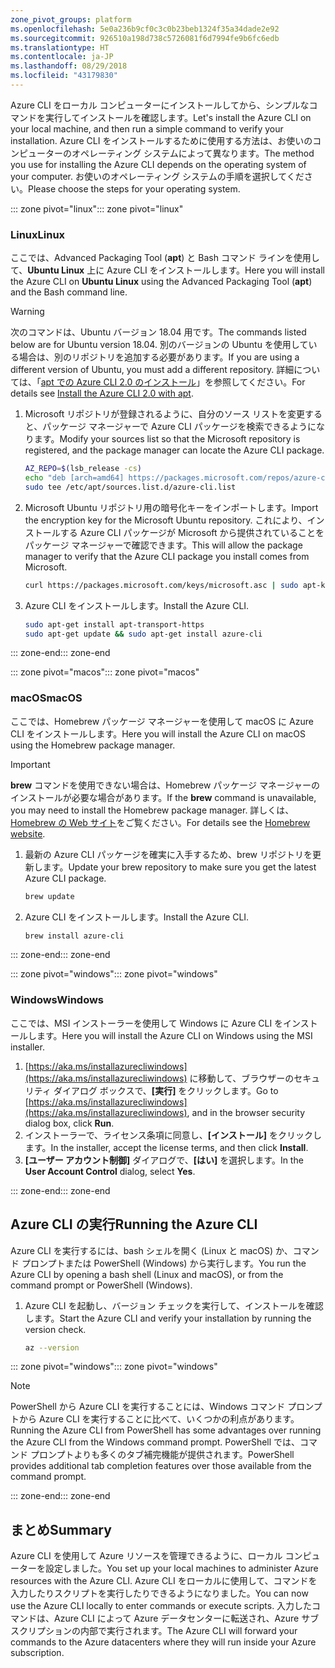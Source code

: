 ```yaml
---
zone_pivot_groups: platform
ms.openlocfilehash: 5e0a236b9cf0c3c0b23beb1324f35a34dade2e92
ms.sourcegitcommit: 926510a198d738c5726081f6d7994fe9b6fc6edb
ms.translationtype: HT
ms.contentlocale: ja-JP
ms.lasthandoff: 08/29/2018
ms.locfileid: "43179830"
---
```

<span data-ttu-id="29a91-101">Azure CLI をローカル コンピューターにインストールしてから、シンプルなコマンドを実行してインストールを確認します。</span><span class="sxs-lookup"><span data-stu-id="29a91-101">Let's install the Azure CLI on your local machine, and then run a simple command to verify your installation.</span></span> <span data-ttu-id="29a91-102">Azure CLI をインストールするために使用する方法は、お使いのコンピューターのオペレーティング システムによって異なります。</span><span class="sxs-lookup"><span data-stu-id="29a91-102">The method you use for installing the Azure CLI depends on the operating system of your computer.</span></span> <span data-ttu-id="29a91-103">お使いのオペレーティング システムの手順を選択してください。</span><span class="sxs-lookup"><span data-stu-id="29a91-103">Please choose the steps for your operating system.</span></span>

<span data-ttu-id="29a91-104">::: zone pivot="linux"</span><span class="sxs-lookup"><span data-stu-id="29a91-104">::: zone pivot="linux"</span></span>

### <a name="linux"></a><span data-ttu-id="29a91-105">Linux</span><span class="sxs-lookup"><span data-stu-id="29a91-105">Linux</span></span>
<span data-ttu-id="29a91-106">ここでは、Advanced Packaging Tool (**apt**) と Bash コマンド ラインを使用して、**Ubuntu Linux** 上に Azure CLI をインストールします。</span><span class="sxs-lookup"><span data-stu-id="29a91-106">Here you will install the Azure CLI on **Ubuntu Linux** using the Advanced Packaging Tool (**apt**) and the Bash command line.</span></span>

> [!WARNING]
> <span data-ttu-id="29a91-107">次のコマンドは、Ubuntu バージョン 18.04 用です。</span><span class="sxs-lookup"><span data-stu-id="29a91-107">The commands listed below are for Ubuntu version 18.04.</span></span> <span data-ttu-id="29a91-108">別のバージョンの Ubuntu を使用している場合は、別のリポジトリを追加する必要があります。</span><span class="sxs-lookup"><span data-stu-id="29a91-108">If you are using a different version of Ubuntu, you must add a different repository.</span></span> <span data-ttu-id="29a91-109">詳細については、「[apt での Azure CLI 2.0 のインストール](https://docs.microsoft.com/cli/azure/install-azure-cli-apt)」を参照してください。</span><span class="sxs-lookup"><span data-stu-id="29a91-109">For details see [Install the Azure CLI 2.0 with apt](https://docs.microsoft.com/cli/azure/install-azure-cli-apt).</span></span>

1. <span data-ttu-id="29a91-110">Microsoft リポジトリが登録されるように、自分のソース リストを変更すると、パッケージ マネージャーで Azure CLI パッケージを検索できるようになります。</span><span class="sxs-lookup"><span data-stu-id="29a91-110">Modify your sources list so that the Microsoft repository is registered, and the package manager can locate the Azure CLI package.</span></span>

    ```bash
    AZ_REPO=$(lsb_release -cs)
    echo "deb [arch=amd64] https://packages.microsoft.com/repos/azure-cli/ $AZ_REPO main" | \
    sudo tee /etc/apt/sources.list.d/azure-cli.list
    ```

1. <span data-ttu-id="29a91-111">Microsoft Ubuntu リポジトリ用の暗号化キーをインポートします。</span><span class="sxs-lookup"><span data-stu-id="29a91-111">Import the encryption key for the Microsoft Ubuntu repository.</span></span> <span data-ttu-id="29a91-112">これにより、インストールする Azure CLI パッケージが Microsoft から提供されていることをパッケージ マネージャーで確認できます。</span><span class="sxs-lookup"><span data-stu-id="29a91-112">This will allow the package manager to verify that the Azure CLI package you install comes from Microsoft.</span></span>

    ```bash
    curl https://packages.microsoft.com/keys/microsoft.asc | sudo apt-key add -
    ```

1. <span data-ttu-id="29a91-113">Azure CLI をインストールします。</span><span class="sxs-lookup"><span data-stu-id="29a91-113">Install the Azure CLI.</span></span>

    ```bash
    sudo apt-get install apt-transport-https
    sudo apt-get update && sudo apt-get install azure-cli
    ```

<span data-ttu-id="29a91-114">::: zone-end</span><span class="sxs-lookup"><span data-stu-id="29a91-114">::: zone-end</span></span>

<span data-ttu-id="29a91-115">::: zone pivot="macos"</span><span class="sxs-lookup"><span data-stu-id="29a91-115">::: zone pivot="macos"</span></span>

### <a name="macos"></a><span data-ttu-id="29a91-116">macOS</span><span class="sxs-lookup"><span data-stu-id="29a91-116">macOS</span></span>
<span data-ttu-id="29a91-117">ここでは、Homebrew パッケージ マネージャーを使用して macOS に Azure CLI をインストールします。</span><span class="sxs-lookup"><span data-stu-id="29a91-117">Here you will install the Azure CLI on macOS using the Homebrew package manager.</span></span>

> [!IMPORTANT]
> <span data-ttu-id="29a91-118">**brew** コマンドを使用できない場合は、Homebrew パッケージ マネージャーのインストールが必要な場合があります。</span><span class="sxs-lookup"><span data-stu-id="29a91-118">If the **brew** command is unavailable, you may need to install the Homebrew package manager.</span></span> <span data-ttu-id="29a91-119">詳しくは、[Homebrew の Web サイト](https://brew.sh/)をご覧ください。</span><span class="sxs-lookup"><span data-stu-id="29a91-119">For details see the [Homebrew website](https://brew.sh/).</span></span>

1. <span data-ttu-id="29a91-120">最新の Azure CLI パッケージを確実に入手するため、brew リポジトリを更新します。</span><span class="sxs-lookup"><span data-stu-id="29a91-120">Update your brew repository to make sure you get the latest Azure CLI package.</span></span>

    ```bash
    brew update
    ```

1. <span data-ttu-id="29a91-121">Azure CLI をインストールします。</span><span class="sxs-lookup"><span data-stu-id="29a91-121">Install the Azure CLI.</span></span>

    ```bash
    brew install azure-cli
    ```

<span data-ttu-id="29a91-122">::: zone-end</span><span class="sxs-lookup"><span data-stu-id="29a91-122">::: zone-end</span></span>

<span data-ttu-id="29a91-123">::: zone pivot="windows"</span><span class="sxs-lookup"><span data-stu-id="29a91-123">::: zone pivot="windows"</span></span>

### <a name="windows"></a><span data-ttu-id="29a91-124">Windows</span><span class="sxs-lookup"><span data-stu-id="29a91-124">Windows</span></span>
<span data-ttu-id="29a91-125">ここでは、MSI インストーラーを使用して Windows に Azure CLI をインストールします。</span><span class="sxs-lookup"><span data-stu-id="29a91-125">Here you will install the Azure CLI on Windows using the MSI installer.</span></span>

1. <span data-ttu-id="29a91-126">[https://aka.ms/installazurecliwindows](https://aka.ms/installazurecliwindows) に移動して、ブラウザーのセキュリティ ダイアログ ボックスで、**[実行]** をクリックします。</span><span class="sxs-lookup"><span data-stu-id="29a91-126">Go to [https://aka.ms/installazurecliwindows](https://aka.ms/installazurecliwindows), and in the browser security dialog box, click **Run**.</span></span>
1. <span data-ttu-id="29a91-127">インストーラーで、ライセンス条項に同意し、**[インストール]** をクリックします。</span><span class="sxs-lookup"><span data-stu-id="29a91-127">In the installer, accept the license terms, and then click **Install**.</span></span>
1. <span data-ttu-id="29a91-128">**[ユーザー アカウント制御]** ダイアログで、**[はい]** を選択します。</span><span class="sxs-lookup"><span data-stu-id="29a91-128">In the **User Account Control** dialog, select **Yes**.</span></span>

<span data-ttu-id="29a91-129">::: zone-end</span><span class="sxs-lookup"><span data-stu-id="29a91-129">::: zone-end</span></span>

## <a name="running-the-azure-cli"></a><span data-ttu-id="29a91-130">Azure CLI の実行</span><span class="sxs-lookup"><span data-stu-id="29a91-130">Running the Azure CLI</span></span>
<span data-ttu-id="29a91-131">Azure CLI を実行するには、bash シェルを開く (Linux と macOS) か、コマンド プロンプトまたは PowerShell (Windows) から実行します。</span><span class="sxs-lookup"><span data-stu-id="29a91-131">You run the Azure CLI by opening a bash shell (Linux and macOS), or from the command prompt or PowerShell (Windows).</span></span>

1. <span data-ttu-id="29a91-132">Azure CLI を起動し、バージョン チェックを実行して、インストールを確認します。</span><span class="sxs-lookup"><span data-stu-id="29a91-132">Start the Azure CLI and verify your installation by running the version check.</span></span>

    ```bash
    az --version
    ```

<span data-ttu-id="29a91-133">::: zone pivot="windows"</span><span class="sxs-lookup"><span data-stu-id="29a91-133">::: zone pivot="windows"</span></span>

> [!NOTE]
> <span data-ttu-id="29a91-134">PowerShell から Azure CLI を実行することには、Windows コマンド プロンプトから Azure CLI を実行することに比べて、いくつかの利点があります。</span><span class="sxs-lookup"><span data-stu-id="29a91-134">Running the Azure CLI from PowerShell has some advantages over running the Azure CLI from the Windows command prompt.</span></span> <span data-ttu-id="29a91-135">PowerShell では、コマンド プロンプトよりも多くのタブ補完機能が提供されます。</span><span class="sxs-lookup"><span data-stu-id="29a91-135">PowerShell provides additional tab completion features over those available from the command prompt.</span></span> 

<span data-ttu-id="29a91-136">::: zone-end</span><span class="sxs-lookup"><span data-stu-id="29a91-136">::: zone-end</span></span>

## <a name="summary"></a><span data-ttu-id="29a91-137">まとめ</span><span class="sxs-lookup"><span data-stu-id="29a91-137">Summary</span></span>
<span data-ttu-id="29a91-138">Azure CLI を使用して Azure リソースを管理できるように、ローカル コンピューターを設定しました。</span><span class="sxs-lookup"><span data-stu-id="29a91-138">You set up your local machines to administer Azure resources with the Azure CLI.</span></span> <span data-ttu-id="29a91-139">Azure CLI をローカルに使用して、コマンドを入力したりスクリプトを実行したりできるようになりました。</span><span class="sxs-lookup"><span data-stu-id="29a91-139">You can now use the Azure CLI locally to enter commands or execute scripts.</span></span> <span data-ttu-id="29a91-140">入力したコマンドは、Azure CLI によって Azure データセンターに転送され、Azure サブスクリプションの内部で実行されます。</span><span class="sxs-lookup"><span data-stu-id="29a91-140">The Azure CLI will forward your commands to the Azure datacenters where they will run inside your Azure subscription.</span></span>